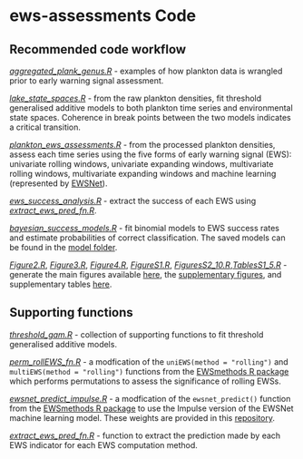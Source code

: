 # ews-assessments Code

## Recommended code workflow

[*aggregated_plank_genus.R*](aggregated_plank_genus.R) - examples of how plankton data is wrangled prior to early warning signal assessment.

[*lake_state_spaces.R*](lake_state_spaces.R) - from the raw plankton densities, fit threshold generalised additive models to both plankton time series and environmental state spaces. Coherence in break points between the two models indicates a critical transition.

[*plankton_ews_assessments.R*](plankton_ews_assessments.R) - from the processed plankton densities, assess each time series using the five forms of early warning signal (EWS): univariate rolling windows, univariate expanding windows, multivariate rolling windows, multivariate expanding windows and machine learning (represented by [EWSNet](https://doi.org/10.1098/rsos.211475)).

[*ews_success_analysis.R*](ews_success_analysis.R) - extract the success of each EWS using [*extract_ews_pred_fn.R*](extract_ews_pred_fn.R).

[*bayesian_success_models.R*](bayesian_success_models.R) - fit binomial models to EWS success rates and estimate probabilities of correct classification. The saved models can be found in the [model folder](https://github.com/duncanobrien/ews-assessments/tree/main/Results/ews_models).

[*Figure2.R*](Figure2.R), [*Figure3.R*](Figure3.R), [*Figure4.R*](Figure4.R), [*FigureS1.R*](FigureS1.R), [*FiguresS2_10.R*](FiguresS2_10.R),[*TablesS1_5.R*](TablesS1_5.R) - generate the main figures available [here](https://github.com/duncanobrien/ews-assessments/tree/main/Figures), the [supplementary figures](https://github.com/duncanobrien/ews-assessments/tree/main/Results/supplementary_info/model_diagnoses), and supplementary tables [here](https://github.com/duncanobrien/ews-assessments/tree/main/Results/supplementary_info/supplementary_tables).

## Supporting functions
[*threshold_gam.R*](threshold_gam.R) - collection of supporting functions to fit threshold generalised additive models.

[*perm_rollEWS_fn.R*](perm_rollEWS_fn.R) - a modfication of the `uniEWS(method = "rolling")` and `multiEWS(method = "rolling")` functions from the [EWSmethods R package](https://www.authorea.com/doi/full/10.22541/au.166801190.00303336) which performs permutations to assess the significance of rolling EWSs.

[*ewsnet_predict_impulse.R*](ewsnet_predict_impulse.R) - a modfication of the `ewsnet_predict()` function from the [EWSmethods R package](https://www.authorea.com/doi/full/10.22541/au.166801190.00303336) to use the Impulse version of the EWSNet machine learning model. These weights are provided in this [repository](https://github.com/duncanobrien/ews-assessments/tree/main/python/weights/Pretrained).

[*extract_ews_pred_fn.R*](extract_ews_pred_fn.R) - function to extract the prediction made by each EWS indicator for each EWS computation method.
